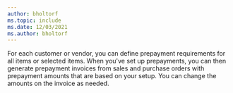 ```yaml
---
author: bholtorf
ms.topic: include
ms.date: 12/03/2021
ms.author: bholtorf
---
```

For each customer or vendor, you can define prepayment requirements for all items or selected items. When you've set up prepayments, you can then generate prepayment invoices from sales and purchase orders with prepayment amounts that are based on your setup. You can change the amounts on the invoice as needed.  
